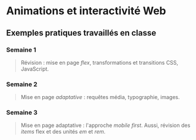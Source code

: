 # Animations et interactivité Web
## Exemples pratiques travaillés en classe

### Semaine 1
>Révision : mise en page *flex*, transformations et transitions CSS, JavaScript.

### Semaine 2
>Mise en page *adaptative* : requêtes média, typographie, images.

### Semaine 3
>Mise en page adaptative : l'approche *mobile first*. Aussi, révision des *items* flex et des unités *em* et *rem*.